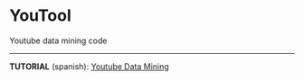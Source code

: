 # YouTool
Youtube data mining code

---

**TUTORIAL** (spanish): [Youtube Data Mining](https://danimaeztu.com/youtube-data-mining/)
